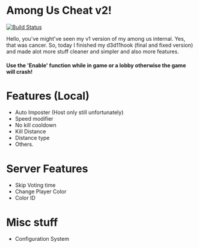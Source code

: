 # Among Us Cheat v2!
[![Build Status](https://travis-ci.org/joemccann/dillinger.svg?branch=master)](https://travis-ci.org/joemccann/dillinger)

Hello, you've might've seen my v1 version of my among us internal. Yes, that was cancer. So, today I finished my d3d11hook (final and fixed version) and made alot more stuff cleaner and simpler and also more features.

#### Use the 'Enable' function while in game or a lobby otherwise the game will crash!

# Features (Local)
- Auto Imposter (Host only still unfortunately)
- Speed modifier
- No kill cooldown
- Kill Distance
- Distance type
- Others.
# Server Features
- Skip Voting time
- Change Player Color
- Color ID
# Misc stuff
- Configuration System
